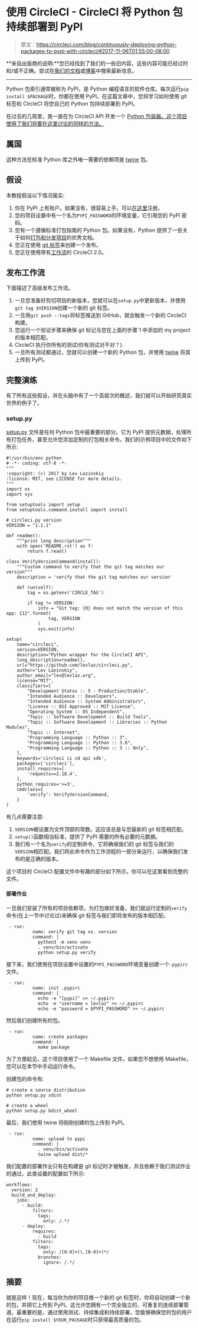 # 使用 CircleCI - CircleCI 将 Python 包持续部署到 PyPI

> 原文：<https://circleci.com/blog/continuously-deploying-python-packages-to-pypi-with-circleci/#2017-11-06T01:55:00-08:00>

**来自出版商的说明:**您已经找到了我们的一些旧内容，这些内容可能已经过时和/或不正确。尝试在[我们的文档](https://circleci.com/docs/)或[博客](https://circleci.com/blog/)中搜索最新信息。

* * *

Python 包索引通常被称为 PyPI，是 Python 编程语言的软件仓库。每次运行`pip install $PACKAGE`时，你都在使用 PyPI。在这篇文章中，您将学习如何使用 git 标签和 CircleCI 将您自己的 Python 包持续部署到 PyPI。

在过去的几周里，我一直在为 CircleCI API 开发一个 [Python 包装器。这个项目使用了我们将要在这里讨论的同样的方法。](https://github.com/levlaz/circleci.py)

## 属国

这种方法在标准 Python 库之外唯一需要的依赖项是 [twine](https://pypi.python.org/pypi/twine) 包。

## 假设

本教程假设以下情况属实:

1.  你在 PyPI 上有账户。如果没有，很容易上手。可以[在这里](https://pypi.python.org/pypi?%3Aaction=register_form)注册。
2.  您的项目设置中有一个名为`PYPI_PASSWORD`的环境变量，它引用您的 PyPI 密码。
3.  您有一个遵循标准打包指南的 Python 包。如果没有，Python 提供了一些关于如何[打包和分发项目](https://packaging.python.org/en/latest/tutorials/packaging-projects/)的优秀文档。
4.  您正在使用 [git 标签](https://git-scm.com/book/en/v2/Git-Basics-Tagging)来创建一个发布。
5.  您正在使用带有[工作流](https://circleci.com/docs/workflows/)的 CircleCI 2.0。

## 发布工作流

下面描述了高级发布工作流。

1.  一旦您准备好剪切项目的新版本，您就可以在`setup.py`中更新版本，并使用`git tag $VERSION`创建一个新的 git 标签。
2.  一旦用`git push --tags`将标签推送到 GitHub，就会触发一个新的 CircleCI 构建。
3.  您运行一个验证步骤来确保 git 标记与您在上面的步骤 1 中添加的 my project 的版本相匹配。
4.  CircleCI 执行你所有的测试(你有测试对不对？).
5.  一旦所有测试都通过，您就可以创建一个新的 Python 包，并使用 [twine](https://pypi.python.org/pypi/twine) 将其上传到 PyPI。

## 完整演练

有了所有这些假设，并在头脑中有了一个高层次的概述，我们就可以开始研究真实世界的例子了。

### setup.py

[setup.py](https://packaging.python.org/tutorials/distributing-packages/#setup-py) 文件是任何 Python 包中最重要的部分。它为 PyPI 提供元数据，处理所有打包任务，甚至允许您添加定制的打包相关命令。我们的示例项目中的文件如下所示:

```
#!/usr/bin/env python
# -*- coding: utf-8 -*-
"""
:copyright: (c) 2017 by Lev Lazinskiy
:license: MIT, see LICENSE for more details.
"""
import os
import sys

from setuptools import setup
from setuptools.command.install import install

# circleci.py version
VERSION = "1.1.1"

def readme():
    """print long description"""
    with open('README.rst') as f:
        return f.read()

class VerifyVersionCommand(install):
    """Custom command to verify that the git tag matches our version"""
    description = 'verify that the git tag matches our version'

    def run(self):
        tag = os.getenv('CIRCLE_TAG')

        if tag != VERSION:
            info = "Git tag: {0} does not match the version of this app: {1}".format(
                tag, VERSION
            )
            sys.exit(info)

setup(
    name="circleci",
    version=VERSION,
    description="Python wrapper for the CircleCI API",
    long_description=readme(),
    url="https://github.com/levlaz/circleci.py",
    author="Lev Lazinskiy",
    author_email="lev@levlaz.org",
    license="MIT",
    classifiers=[
        "Development Status :: 5 - Production/Stable",
        "Intended Audience :: Developers",
        "Intended Audience :: System Administrators",
        "License :: OSI Approved :: MIT License",
        "Operating System :: OS Independent",
        "Topic :: Software Development :: Build Tools",
        "Topic :: Software Development :: Libraries :: Python Modules",
        "Topic :: Internet",
        "Programming Language :: Python :: 3",
        "Programming Language :: Python :: 3.6",
        "Programming Language :: Python :: 3 :: Only",
    ],
    keywords='circleci ci cd api sdk',
    packages=['circleci'],
    install_requires=[
        'requests==2.18.4',
    ],
    python_requires='>=3',
    cmdclass={
        'verify': VerifyVersionCommand,
    }
) 
```

有几点需要注意:

1.  `VERSION`被设置为文件顶部的常数。这应该总是与您最新的 git 标签相匹配。
2.  `setup()`函数相当标准，提供了 PyPI 需要的所有必要的元数据。
3.  我们有一个名为`verify`的定制命令，它将确保我们的 git 标签与我们的`VERSION`相匹配。我们将此命令作为工作流程的一部分来运行，以确保我们发布的是正确的版本。

这个项目的 CircleCI 配置文件中有趣的部分如下所示。你可以在这里看到完整的文件。

#### 部署作业

一旦我们安装了所有的项目依赖项，为打包做好准备，我们就运行定制的`verify`命令(在上一节中讨论过)来确保 git 标签与我们即将发布的版本相匹配。

```
 - run:
          name: verify git tag vs. version
          command: |
            python3 -m venv venv
            . venv/bin/activate
            python setup.py verify 
```

接下来，我们使用在项目设置中设置的`PYPI_PASSWORD`环境变量创建一个`.pypirc`文件。

```
 - run:
          name: init .pypirc
          command: |
            echo -e "[pypi]" >> ~/.pypirc
            echo -e "username = levlaz" >> ~/.pypirc
            echo -e "password = $PYPI_PASSWORD" >> ~/.pypirc 
```

然后我们创建所有的包。

```
 - run:
          name: create packages
          command: |
            make package 
```

为了方便起见，这个项目使用了一个 Makefile 文件。如果您不想使用 Makefile，您可以在本节中手动运行命令。

创建包的命令有:

```
# create a source distribution
python setup.py sdist

# create a wheel
python setup.py bdist_wheel 
```

最后，我们使用 twine 将刚刚创建的包上传到 PyPI。

```
 - run:
          name: upload to pypi
          command: |
            . venv/bin/activate
            twine upload dist/* 
```

我们配置的部署作业只有在构建是 git 标记时才被触发，并且依赖于我们测试作业的通过。此类设置的配置如下所示:

```
workflows:
  version: 2
  build_and_deploy:
    jobs:
      - build:
          filters:
            tags:
              only: /.*/
      - deploy:
          requires:
            - build
          filters:
            tags:
              only: /[0-9]+(\.[0-9]+)*/
            branches:
              ignore: /.*/ 
```

## 摘要

就是这样！现在，每当你为你的项目推一个新的 git 标签时，你将自动创建一个新的包，并把它上传到 PyPI。这允许您拥有一个完全独立的、可重复的连续部署管道。最重要的是，通过使用测试、持续集成和持续部署，您能够确保您的包的用户在运行`pip install $YOUR_PACKAGE`时只获得最高质量的包。